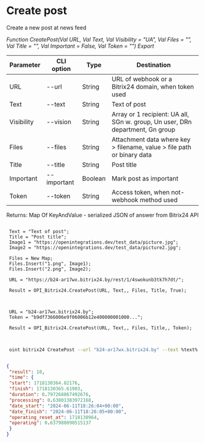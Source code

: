 ﻿---
sidebar_position: 1
---

# Create post
 Create a new post at news feed


*Function CreatePost(Val URL, Val Text, Val Visibility = "UA", Val Files = "", Val Title = "", Val Important = False, Val Token = "") Export*

 | Parameter | CLI option | Type | Destination |
 |-|-|-|-|
 | URL | --url | String | URL of webhook or a Bitrix24 domain, when token used |
 | Text | --text | String | Text of post |
 | Visibility | --vision | String | Array or 1 recipient: UA all, SGn w. group, Un user, DRn department, Gn group |
 | Files | --files | String | Attachment data where key > filename, value > file path or binary data |
 | Title | --title | String | Post title |
 | Important | --important | Boolean | Mark post as important |
 | Token | --token | String | Access token, when not-webhook method used |

 
 Returns: Map Of KeyAndValue - serialized JSON of answer from Bitrix24 API

```bsl title="Code example"
	
 Text = "Text of post";
 Title = "Post title";
 Image1 = "https://openintegrations.dev/test_data/picture.jpg";
 Image2 = "https://openintegrations.dev/test_data/picture2.jpg";
 
 Files = New Map;
 Files.Insert("1.png", Image1);
 Files.Insert("2.png", Image2);
 
 URL = "https://b24-ar17wx.bitrix24.by/rest/1/4swokunb3tk7h7dt/";
 
 Result = OPI_Bitrix24.CreatePost(URL, Text,, Files, Title, True);
 
 
 
 URL = "b24-ar17wx.bitrix24.by";
 Token = "b9df7366006e9f06006b12e400000001000...";
 
 Result = OPI_Bitrix24.CreatePost(URL, Text,, Files, Title,, Token);
	
```

```sh title="CLI command example"
 
 oint bitrix24 CreatePost --url "b24-ar17wx.bitrix24.by" --text %text% --vision %vision% --files %files% --title %title% --important %important% --token "b9df7366006e9f06006b12e400000001000..."

```


```json title="Result"

{
 "result": 18,
 "time": {
 "start": 1718130364.82176,
 "finish": 1718130365.61903,
 "duration": 0.797268867492676,
 "processing": 0.63801383972168,
 "date_start": "2024-06-11T18:26:04+00:00",
 "date_finish": "2024-06-11T18:26:05+00:00",
 "operating_reset_at": 1718130964,
 "operating": 0.637988090515137
 }
}

```
